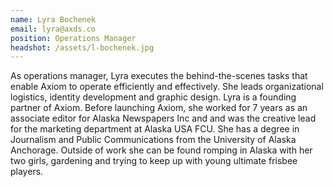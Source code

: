```yaml
---
name: Lyra Bochenek
email: lyra@axds.co
position: Operations Manager
headshot: /assets/l-bochenek.jpg
---
```

As operations manager, Lyra executes the behind-the-scenes tasks that enable Axiom to operate efficiently and effectively. She leads organizational logistics, identity development and graphic design. Lyra is a founding partner of Axiom. Before launching Axiom, she worked for 7 years as an associate editor for Alaska Newspapers Inc and and was the creative lead for the marketing department at Alaska USA FCU. She has a degree in Journalism and Public Communications from the University of Alaska Anchorage. Outside of work she can be found romping in Alaska with her two girls, gardening and trying to keep up with young ultimate frisbee players.

